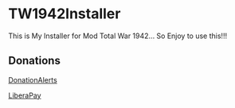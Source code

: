 # TW1942Installer
This is My Installer for Mod Total War 1942... So Enjoy to use this!!!

## Donations

[DonationAlerts](https://donationalerts.com/r/rikkomatsumato)

[LiberaPay](https://liberapay.com/RikkoMatsumatoOfficial/donate)
